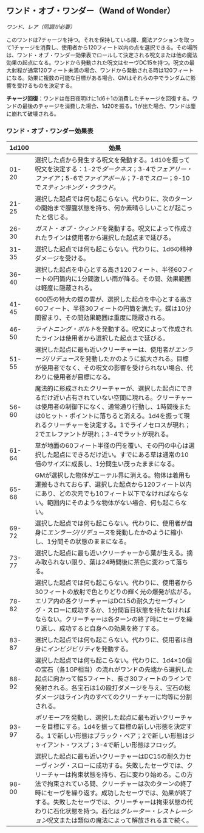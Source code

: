 ## ワンド・オブ・ワンダー（Wand of Wonder）
*ワンド、レア（同調が必要）*

このワンドは7チャージを持つ。それを保持している間、魔法アクションを取って1チャージを消費し、使用者から120フィート以内の点を選択できる。その場所は、ワンド・オブ・ワンダー効果表でロールして決定される呪文または他の魔法効果の起点になる。ワンドから発動された呪文はセーヴDC15を持つ。呪文の最大射程が通常120フィート未満の場合、ワンドから発動される時は120フィートになる。効果に複数の可能な目標がある場合、GMはそれらの中でランダムに影響を受けるものを決定する。

**チャージ回復**：ワンドは毎日夜明けに1d6＋1の消費したチャージを回復する。ワンドの最後のチャージを消費した場合、1d20を振る。1が出た場合、ワンドは塵に崩れて破壊される。

### ワンド・オブ・ワンダー効果表

| 1d100 | 効果 |
|-------|------|
| 01-20 | 選択した点から発生する呪文を発動する。1d10を振って呪文を決定する：1-2で*ダークネス*；3-4で*フェアリー・ファイア*；5-6で*ファイアボール*；7-8で*スロー*；9-10で*スティンキング・クラウド*。 |
| 21-25 | 選択した起点では何も起こらない。代わりに、次のターンの開始まで朦朧状態を持ち、何か素晴らしいことが起こったと信じる。 |
| 26-30 | *ガスト・オブ・ウィンド*を発動する。呪文によって作成されたラインは使用者から選択した起点まで延びる。 |
| 31-35 | 選択した起点では何も起こらない。代わりに、1d6の精神ダメージを受ける。 |
| 36-40 | 選択した起点を中心とする高さ120フィート、半径60フィートの円筒内に1分間激しい雨が降る。その間、効果範囲は軽度に隠蔽される。 |
| 41-45 | 600匹の特大の蝶の雲が、選択した起点を中心とする高さ60フィート、半径30フィートの円筒を満たす。蝶は10分間留まり、その間効果範囲は重度に隠蔽される。 |
| 46-50 | *ライトニング・ボルト*を発動する。呪文によって作成されたラインは使用者から選択した起点まで延びる。 |
| 51-55 | 選択した起点に最も近いクリーチャーは、使用者が*エンラージ/リデュース*を発動したかのように拡大される。目標が使用者でなく、その呪文の影響を受けられない場合、代わりに使用者が目標になる。 |
| 56-60 | 魔法的に形成されたクリーチャーが、選択した起点にできるだけ近い占有されていない空間に現れる。クリーチャーは使用者の制御下になく、通常通り行動し、1時間後または0ヒット・ポイントに落ちると消える。1d4を振って現れるクリーチャーを決定する。1でライノセロスが現れ；2でエレファントが現れ；3-4でラットが現れる。 |
| 61-64 | 草が地面の60フィート半径の円を覆い、その円の中心は選択した起点にできるだけ近い。すでにある草は通常の10倍のサイズに成長し、1分間生い茂ったままになる。 |
| 65-68 | GMが選択した物体がエーテル界に消える。物体は着用も運搬もされておらず、選択した起点から120フィート以内にあり、どの次元でも10フィート以下でなければならない。範囲内にそのような物体がない場合、何も起こらない。 |
| 69-72 | 選択した起点では何も起こらない。代わりに、使用者が自身に*エンラージ/リデュース*を発動したかのように縮小し、1分間その状態のままになる。 |
| 73-77 | 選択した起点に最も近いクリーチャーから葉が生える。摘み取られない限り、葉は24時間後に茶色に変わって落ちる。 |
| 78-82 | 選択した起点では何も起こらない。代わりに、使用者から30フィートの放射で色とりどりの輝く光の爆発が広がる。エリア内の各クリーチャーはDC15の耐久力セーヴィング・スローに成功するか、1分間盲目状態を持たなければならない。クリーチャーは各ターンの終了時にセーヴを繰り返し、成功すると自身への効果を終了する。 |
| 83-87 | 選択した起点では何も起こらない。代わりに、使用者は自身に*インビジビリティ*を発動する。 |
| 88-92 | 選択した起点では何も起こらない。代わりに、1d4×10個の宝石（各1GP相当）の流れがワンドの先端から選択した起点に向かって幅5フィート、長さ30フィートのラインで発射される。各宝石は1の殴打ダメージを与え、宝石の総ダメージはライン内のすべてのクリーチャーに均等に分割される。 |
| 93-97 | *ポリモーフ*を発動し、選択した起点に最も近いクリーチャーを目標にする。1d4を振って目標の新しい形態を決定する。1で新しい形態はブラック・ベア；2で新しい形態はジャイアント・ワスプ；3-4で新しい形態はフロッグ。 |
| 98-00 | 選択した起点に最も近いクリーチャーはDC15の耐久力セーヴィング・スローに成功する。失敗したセーヴでは、クリーチャーは拘束状態を持ち、石に変わり始める。この方法で拘束されている間、クリーチャーは次のターンの終了時にセーヴを繰り返す。成功したセーヴでは、効果が終了する。失敗したセーヴでは、クリーチャーは拘束状態の代わりに石化状態を持つ。石化は*グレーター・レストレーション*呪文または類似の魔法によって解放されるまで続く。 |
